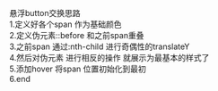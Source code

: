 悬浮button交换思路  
1.定义好各个span 作为基础颜色  
2.定义伪元素::before 和之前span重叠  
3.之前span 通过:nth-child 进行奇偶性的translateY  
4.然后对伪元素 进行相反的操作 就展示为最基本的样式了  
5.添加hover 将span 位置初始化到最初  
6.end
